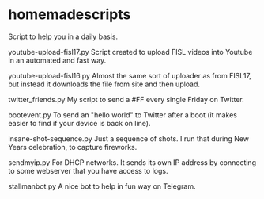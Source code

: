 # homemadescripts
Script to help you in a daily basis.

youtube-upload-fisl17.py
 Script created to upload FISL videos into Youtube in an automated
 and fast way.

youtube-upload-fisl16.py
 Almost the same sort of uploader as from FISL17, but instead
 it downloads the file from site and then upload.

twitter_friends.py
 My script to send a #FF every single Friday on Twitter.

bootevent.py 
 To send an "hello world" to Twitter after a boot (it makes easier 
 to find if your device is back on line).

insane-shot-sequence.py 
 Just a sequence of shots.  I run that during New Years celebration, 
 to capture fireworks.

sendmyip.py 
 For DHCP networks.  It sends its own IP address by connecting to
 some webserver that you have access to logs.

stallmanbot.py
 A nice bot to help in fun way on Telegram.

